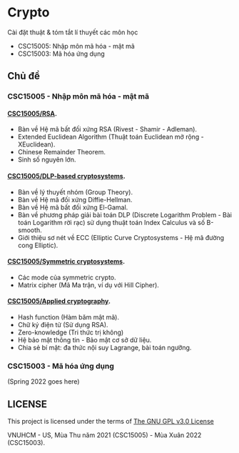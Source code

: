 # Crypto
Cài đặt thuật & tóm tắt lí thuyết các môn học
- CSC15005: Nhập môn mã hóa - mật mã
- CSC15003: Mã hóa ứng dụng

## Chủ đề
### CSC15005 - Nhập môn mã hóa - mật mã
#### [CSC15005/RSA](CSC15005/RSA).
- Bàn về Hệ mã bất đối xứng RSA (Rivest - Shamir - Adleman).
- Extended Euclidean Algorithm (Thuật toán Euclidean mở rộng - XEuclidean).
- Chinese Remainder Theorem.
- Sinh số nguyên lớn.

#### [CSC15005/DLP-based cryptosystems](CSC15005/DLP-based).
- Bàn về lý thuyết nhóm (Group Theory).
- Bàn về Hệ mã đối xứng Diffie-Hellman.
- Bàn về Hệ mã bất đối xứng El-Gamal.
- Bàn về phương pháp giải bài toán DLP (Discrete Logarithm Problem - Bài toán Logarithm rời rạc) sử dụng thuật toán Index Calculus và số B-smooth.
- Giới thiệu sơ nét về ECC (Elliptic Curve Cryptosystems - Hệ mã đường cong Elliptic).

#### [CSC15005/Symmetric cryptosystems](CSC15005/symmetric-crypto).
- Các mode của symmetric crypto.
- Matrix cipher (Mã Ma trận, ví dụ với Hill Cipher).

#### [CSC15005/Applied cryptography](CSC15005/applied-cryptography/).
- Hash function (Hàm băm mật mã).
- Chữ ký điện tử (Sử dụng RSA).
- Zero-knowledge (Tri thức trị không)
- Hệ bảo mật thông tin - Bảo mật cơ sở dữ liệu.
- Chia sẻ bí mật: đa thức nội suy Lagrange, bài toán ngưỡng.

### CSC15003 - Mã hóa ứng dụng
(Spring 2022 goes here)

## LICENSE
This project is licensed under the terms of [The GNU GPL v3.0 License](LICENSE)

VNUHCM - US, Mùa Thu năm 2021 (CSC15005) - Mùa Xuân 2022 (CSC15003).
